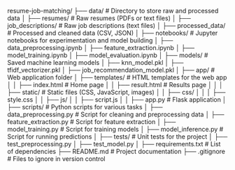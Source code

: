 resume-job-matching/
├── data/                     # Directory to store raw and processed data
│   ├── resumes/              # Raw resumes (PDFs or text files)
│   ├── job_descriptions/     # Raw job descriptions (text files)
│   ├── processed_data/       # Processed and cleaned data (CSV, JSON)
│
├── notebooks/                # Jupyter notebooks for experimentation and model building
│   ├── data_preprocessing.ipynb
│   ├── feature_extraction.ipynb
│   ├── model_training.ipynb
│   ├── model_evaluation.ipynb
│
├── models/                   # Saved machine learning models
│   ├── knn_model.pkl
│   ├── tfidf_vectorizer.pkl
│   ├── job_recommendation_model.pkl
│
├── app/                      # Web application folder
│   ├── templates/            # HTML templates for the web app
│   │   ├── index.html        # Home page
│   │   ├── result.html       # Results page
│   │
│   ├── static/               # Static files (CSS, JavaScript, images)
│   │   ├── css/
│   │   │   ├── style.css
│   │   ├── js/
│   │       ├── script.js
│
│   ├── app.py                # Flask application
│
├── scripts/                  # Python scripts for various tasks
│   ├── data_preprocessing.py # Script for cleaning and preprocessing data
│   ├── feature_extraction.py # Script for feature extraction
│   ├── model_training.py     # Script for training models
│   ├── model_inference.py    # Script for running predictions
│
├── tests/                    # Unit tests for the project
│   ├── test_preprocessing.py
│   ├── test_model.py
│
├── requirements.txt          # List of dependencies
├── README.md                 # Project documentation
├── .gitignore                # Files to ignore in version control
